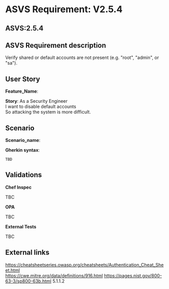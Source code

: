# ASVS Requirement: V2.5.4

## ASVS:2.5.4

## ASVS Requirement description

Verify shared or default accounts are not present (e.g. "root", "admin", or "sa").

## User Story

**Feature_Name**: 

**Story**:
As a Security Engineer\
I want to disable default accounts \
So attacking the system is more difficult.

## Scenario

**Scenario_name**: 

**Gherkin syntax**:

```gherkin
TBD
```

## Validations

**Chef Inspec**

TBC

**OPA**

TBC

**External Tests**

TBC

## External links

<https://cheatsheetseries.owasp.org/cheatsheets/Authentication_Cheat_Sheet.html> \
<https://cwe.mitre.org/data/definitions/916.html>
<https://pages.nist.gov/800-63-3/sp800-63b.html> 5.1.1.2


